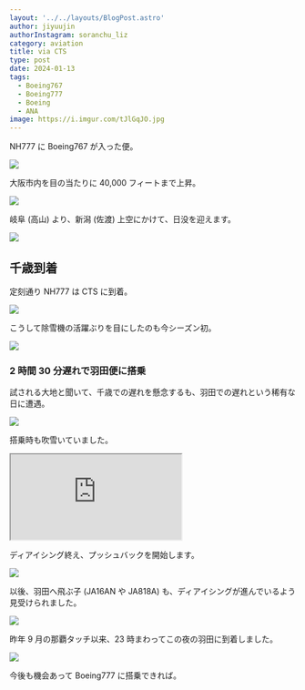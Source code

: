 ```yaml
---
layout: '../../layouts/BlogPost.astro'
author: jiyuujin
authorInstagram: soranchu_liz
category: aviation
title: via CTS
type: post
date: 2024-01-13
tags:
  - Boeing767
  - Boeing777
  - Boeing
  - ANA
image: https://i.imgur.com/tJlGqJO.jpg
---
```



NH777 に Boeing767 が入った便。

![](/assets/img/20240113/JA610A_1.JPG)

大阪市内を目の当たりに 40,000 フィートまで上昇。

![](/assets/img/20240113/JA610A_2.JPG)

岐阜 (高山) より、新潟 (佐渡) 上空にかけて、日没を迎えます。

![](/assets/img/20240113/JA610A_3.JPG)

## 千歳到着

定刻通り NH777 は CTS に到着。

![](/assets/img/20240113/JA610A_4.JPG)

こうして除雪機の活躍ぶりを目にしたのも今シーズン初。

![](/assets/img/20240113/JA610A_5.JPG)

### 2 時間 30 分遅れで羽田便に搭乗

試される大地と聞いて、千歳での遅れを懸念するも、羽田での遅れという稀有な日に遭遇。

![](/assets/img/20240113/JA752A_1.JPG)

搭乗時も吹雪いていました。

<!--![](/assets/img/20240113/JA16AN.JPG)-->

<div class="wrapper">
  <div class="container">
    <iframe src="https://www.youtube.com/embed/BWe5u32Xwbk" class="player" title="ディアイシング" loading="lazy"></iframe>
  </div>
</div>

ディアイシング終え、プッシュバックを開始します。

![](/assets/img/20240113/CTS.JPG)

以後、羽田へ飛ぶ子 (JA16AN や JA818A) も、ディアイシングが進んでいるよう見受けられました。

![](/assets/img/20240113/JA818A.JPG)

昨年 9 月の那覇タッチ以来、23 時まわってこの夜の羽田に到着しました。

![](/assets/img/20240113/JA752A_4.JPG)

今後も機会あって Boeing777 に搭乗できれば。
